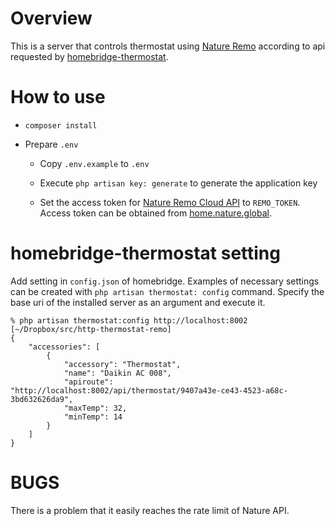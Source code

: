 # Overview
This is a server that controls thermostat using [Nature Remo](https://nature.global) according to api requested by [homebridge-thermostat](https://www.npmjs.com/package/homebridge-thermostat).

# How to use

* ```composer install```

* Prepare ```.env```

    * Copy ```.env.example``` to ```.env```

    * Execute ```php artisan key: generate``` to generate the application key

    * Set the access token for [Nature Remo Cloud API](https://developer.nature.global) to ```REMO_TOKEN```. Access token can be obtained from [home.nature.global](http://home.nature.global/).
    
# homebridge-thermostat setting

Add setting in `config.json` of homebridge. Examples of necessary settings can be created with ```php artisan thermostat: config``` command.
Specify the base uri of the installed server as an argument and execute it.

```console
% php artisan thermostat:config http://localhost:8002                                                                           [~/Dropbox/src/http-thermostat-remo]
{
    "accessories": [
        {
            "accessory": "Thermostat",
            "name": "Daikin AC 008",
            "apiroute": "http://localhost:8002/api/thermostat/9407a43e-ce43-4523-a68c-3bd632626da9",
            "maxTemp": 32,
            "minTemp": 14
        }
    ]
}
```

# BUGS

There is a problem that it easily reaches the rate limit of Nature API.


